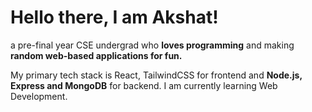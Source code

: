 # Hello there, I am Akshat!
a pre-final year CSE undergrad who <b>loves programming</b> and making <b>random web-based applications for fun.</b>

My primary tech stack is React, TailwindCSS for frontend and <b>Node.js, Express and MongoDB</b> for backend. I am currently learning Web Development.
